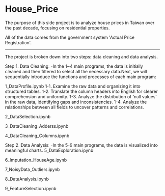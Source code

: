 # House_Price
The purpose of this side project is to analyze house prices in Taiwan over the past decade, focusing on residential properties.

All of the data comes from the government system 'Actual Price Registration'.

---------------------------------------------------------------
The project is broken down into two steps: data cleaning and data analysis.

Step 1. Data Cleaning:
-In the 1~4 main programs, the data is initially cleaned and then filtered to select all the necessary data.Next, we will sequentially introduce the functions and processes of each main program:

1_DataProfile.ipynb
1-1. Examine the raw data and organizing it into structured tables.
1-2. Translate the column headers into English for clearer comprehension and uniformity.
1-3. Analyze the distribution of 'null values' in the raw data, identifying gaps and inconsistencies.
1-4. Analyze the relationships between all fields to uncover patterns and correlations.

2_DataSelection.ipynb

3_DataCleaning_Adderss.ipynb

4_DataCleaning_Columns.ipynb

Step 2. Data Analysis:
-In the 5-9 main programs, the data is visualized into meaningful charts.
5_DataExploration.ipynb

6_Imputation_HouseAge.ipynb

7_NoisyData_Outliers.ipynb

8_DataAnalysis.ipynb

9_FeatureSelection.ipynb
